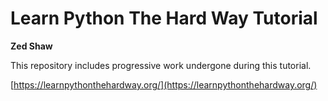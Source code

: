# Learn Python The Hard Way Tutorial
**Zed Shaw**

This repository includes progressive work undergone during this tutorial.

[https://learnpythonthehardway.org/](https://learnpythonthehardway.org/)
